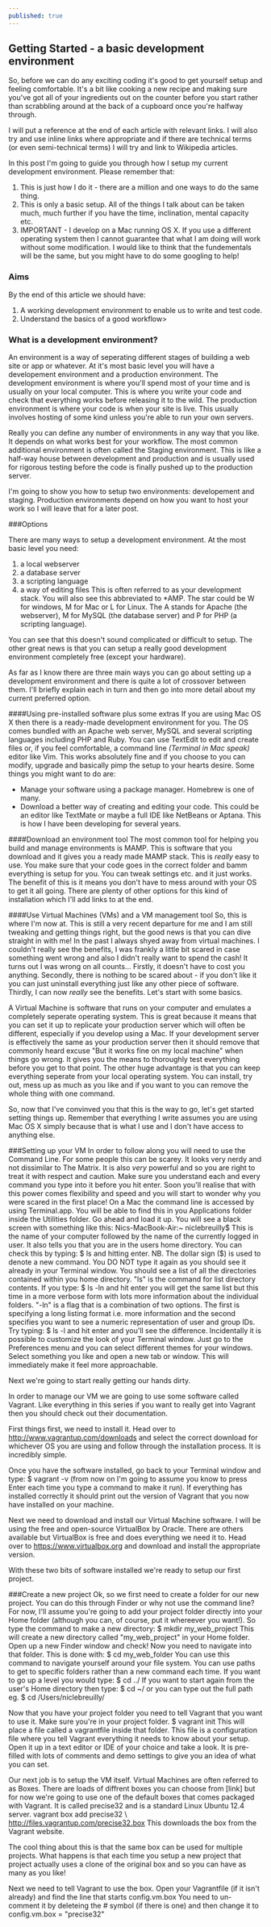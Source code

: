 ```yaml
---
published: true
---
```


## Getting Started - a basic development environment

So, before we can do any exciting coding it's good to get yourself setup and feeling comfortable. It's a bit like cooking a new recipe and making sure you've got all of your ingredients out on the counter before you start rather than scrabbling around at the back of a cupboard once you're halfway through.

I will put a reference at the end of each article with relevant links. I will also try and use inline links where appropriate and if there are technical terms (or even semi-technical terms) I will try and link to Wikipedia articles.

In this post I'm going to guide you through how I setup my current development environment. Please remember that:
1. This is just how I do it - there are a million and one ways to do the same thing.
2. This is only a basic setup. All of the things I talk about can be taken much, much further if you have the time, inclination, mental capacity etc.
3. IMPORTANT - I develop on a Mac running OS X. If you use a different operating system then I cannot guarantee that what I am doing will work without some modification. I would like to think that the fundementals will be the same, but you might have to do some googling to help!

<section id="aims">

### Aims

By the end of this article we should have:
1. A working development environment to enable us to write and test code.
2. Understand the basics of a good workflow>

</section>

<section id="what">

### What is a development environment?

An environment is a way of seperating different stages of building a web site or app or whatever. At it's most basic level you will have a developement environment and a production environment. The development environment is where you'll spend most of your time and is usually on your local computer. This is where you write your code and check that everything works before releasing it to the wild. The production environment is where your code is when your site is live. This usually involves hosting of some kind unless you're able to run your own servers. 

Really you can define any number of environments in any way that you like. It depends on what works best for your workflow. The most common additional environment is often called the Staging environment. This is like a half-way house between development and production and is usually used for rigorous testing before the code is finally pushed up to the production server.

I'm going to show you how to setup two environments: developement and staging. Production environments depend on how you want to host your work so I will leave that for a later post.

</section>

<section id="options">

###Options

There are many ways to setup a development environment. At the most basic level you need:
1. a local webserver
2. a database server
3. a scripting language
4. a way of editing files
This is often referred to as your development stack. You will also see this abbreviated to *AMP. The star could be W for windows, M for Mac or L for Linux. The A stands for Apache (the webserver), M for MySQL (the database server) and P for PHP (a scripting language).

You can see that this doesn't sound complicated or difficult to setup. The other great news is that you can setup a really good development environment completely free (except your hardware). 

As far as I know there are three main ways you can go about setting up a development environment and there is quite a lot of crossover between them.
I'll briefly explain each in turn and then go into more detail about my current preferred option.

####Using pre-installed software plus some extras
If you are using Mac OS X then there is a ready-made development environment for you. The OS comes bundled with an Apache web server, MySQL and several scripting languages including PHP and Ruby. You can use TextEdit to edit and create files or, if you feel comfortable, a command line _(Terminal in Mac speak)_ editor like Vim. This works absolutely fine and if you choose to you can modify, upgrade and basically pimp the setup to your hearts desire. Some things you might want to do are:
- Manage your software using a package manager. Homebrew is one of many.
- Download a better way of creating and editing your code. This could be an editor like TextMate or maybe a full IDE like NetBeans or Aptana.
This is how I have been developing for several years.

####Download an environment tool
The most common tool for helping you build and manage environments is MAMP. This is software that you download and it gives you a ready made MAMP stack. This is _really_ easy to use. You make sure that your code goes in the correct folder and bamm everything is setup for you. You can tweak settings etc. and it just works. The benefit of this is it means you don't have to mess around with your OS to get it all going. There are plenty of other options for this kind of installation which I'll add links to at the end.

####Use Virtual Machines (VMs) and a VM management tool
So, this is where I'm now at. This is still a very recent departure for me and I am still tweaking and getting things right, but the good news is that you can dive straight in with me!
In the past I always shyed away from virtual machines. I couldn't really see the benefits, I was frankly a little bit scared in case something went wrong and also I didn't really want to spend the cash!
It turns out I was wrong on all counts...
Firstly, it doesn't have to cost you anything. Secondly, there is nothing to be scared about - if you don't like it you can just uninstall everything just like any other piece of software. Thirdly, I can now _really_ see the benefits. Let's start with some basics.

A Virtual Machine is software that runs on your computer and emulates a completely seperate operating system. This is great because it means that you can set it up to replicate your production server which will often be different, especially if you develop using a Mac. If your development server is effectively the same as your production server then it should remove that commonly heard excuse "But it works fine on my local machine" when things go wrong. It gives you the means to thoroughly test everything before you get to that point. 
The other huge advantage is that you can keep everything seperate from your local operating system. You can install, try out, mess up as much as you like and if you want to you can remove the whole thing with one command.

So, now that I've convinved you that this is the way to go, let's get started setting things up. Remember that everything I write assumes you are using Mac OS X simply because that is what I use and I don't have access to anything else. 

</section>

<section id="setting-up">

###Setting up your VM
In order to follow along you will need to use the Command Line. For some people this can be scarey. It looks very nerdy and not dissimilar to The Matrix. It is also _very_ powerful and so you are right to treat it with respect and caution. Make sure you understand each and every command you type into it before you hit enter. Soon you'll realise that with this power comes flexibility and speed and you will start to wonder why you were scared in the first place!
On a Mac the command line is accessed by using Terminal.app. You will be able to find this in you Applications folder inside the Utilities folder. Go ahead and load it up. You will see a black screen with something like this:
	Nics-MacBook-Air:~ niclebreuilly$
This is the name of your computer followed by the name of the currently logged in user. It also tells you that you are in the users home directory. You can check this by typing:
	$ ls
and hitting enter.
NB. The dollar sign ($) is used to denote a new command. You DO NOT type it again as you should see it already in your Terminal window. 
You should see a list of all the directories contained within you home directory. "ls" is the command for list directory contents. If you type:
	$ ls -ln
and hit enter you will get the same list but this time in a more verbose form with lots more information about the individual folders. "-ln" is a flag that is a combination of two options. The first is specifying a long listing format i.e. more information and the second specifies you want to see a numeric representation of user and group IDs. Try typing:
	$ ls -l
and hit enter and you'll see the difference.
Incidentally it is possible to customize the look of your Terminal window. Just go to the Preferences menu and you can select different themes for your windows. Select something you like and open a new tab or window. This will immediately make it feel more approachable.

Next we're going to start really getting our hands dirty.

In order to manage our VM we are going to use some software called Vagrant. Like everything in this series if you want to really get into Vagrant then you should check out their documentation.

First things first, we need to install it. Head over to http://www.vagrantup.com/downloads and select the correct download for whichever OS you are using and follow through the installation process. It is incredibly simple.

Once you have the software installed, go back to your Terminal window and type:
	$ vagrant -v
(from now on I'm going to assume you know to press Enter each time you type a command to make it run). If everything has installed correctly it should print out the version of Vagrant that you now have installed on your machine.

Next we need to download and install our Virtual Machine software. I will be using the free and open-source VirtualBox by Oracle. There are others available but VirtualBox is free and does everything we need it to. Head over to https://www.virtualbox.org and download and install the appropriate version.

With these two bits of software installed we're ready to setup our first project.

###Create a new project
Ok, so we first need to create a folder for our new project. You can do this through Finder or why not use the command line? For now, I'll assume you're going to add your project folder directly into your Home folder (although you can, of course, put it whereever you want!). So type the command to make a new directory:
	$ mkdir my_web_project
This will create a new directory called "my_web_project" in your Home folder. Open up a new Finder window and check!
Now you need to navigate into that folder. This is done with:
	$ cd my_web_folder
You can use this command to navigate yourself around your file system. You can use paths to get to specific folders rather than a new command each time. If you want to go up a level you would type:
	$ cd ../
If you want to start again from the user's Home directory then type:
	$ cd ~/
or you can type out the full path eg.
	$ cd /Users/niclebreuilly/

Now that you have your project folder you need to tell Vagrant that you want to use it. Make sure you're in your project folder.
	$ vagrant init
This will place a file called a vagrantfile inside that folder. This file is a configuration file where you tell Vagrant everything it needs to know about your setup. Open it up in a text editor or IDE of your choice and take a look. It is pre-filled with lots of comments and demo settings to give you an idea of what you can set.

Our next job is to setup the VM itself. Virtual Machines are often referred to as Boxes. There are loads of diffrent boxes you can choose from [link] but for now we're going to use one of the default boxes that comes packaged with Vagrant. It is called precise32 and is a standard Linux Ubuntu 12.4 server.
	vagrant box add precise32 \ http://files.vagrantup.com/precise32.box
This downloads the box from the Vagrant website. 

The cool thing about this is that the same box can be used for multiple projects. What happens is that each time you setup a new project that project actually uses a clone of the original box and so you can have as many as you like!

Next we need to tell Vagrant to use the box. Open your Vagrantfile (if it isn't already) and find the line that starts
	config.vm.box
You need to un-comment it by deleteing the # symbol (if there is one) and then change it to
	config.vm.box = "precise32"

    







</section>